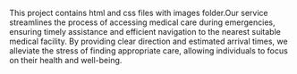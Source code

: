 This project contains html and css files with images folder.Our service streamlines the process of accessing medical care during emergencies, ensuring timely assistance and efficient navigation to the nearest suitable medical facility. By providing clear direction and estimated arrival times, we alleviate the stress of finding appropriate care, allowing individuals to focus on their health and well-being.
